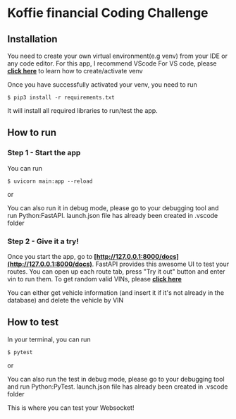 # Koffie financial Coding Challenge

## Installation

You need to create your own virtual environment(e.g venv) from your IDE or any code editor. For this app, I recommend VScode
For VS code, please **[click here](https://code.visualstudio.com/docs/python/environments)** to learn how to create/activate venv

Once you have successfully activated your venv, you need to run

```
$ pip3 install -r requirements.txt
```

It will install all required libraries to run/test the app.

## How to run

### Step 1 - Start the app

You can run

```
$ uvicorn main:app --reload
```

or

You can also run it in debug mode, please go to your debugging tool and run Python:FastAPI.
launch.json file has already been created in .vscode folder

### Step 2 - Give it a try!

Once you start the app, go to **[http://127.0.0.1:8000/docs](http://127.0.0.1:8000/docs)**. FastAPI provides this awesome UI to test your routes.
You can open up each route tab, press "Try it out" button and enter vin to run them. To get random valid VINs, please **[click here](https://randomvin.com/)**

You can either get vehicle information (and insert it if it's not already in the database) and delete the vehicle by VIN

## How to test

In your terminal, you can run

```
$ pytest
```

or

You can also run the test in debug mode, please go to your debugging tool and run Python:PyTest.
launch.json file has already been created in .vscode folder

This is where you can test your Websocket!

